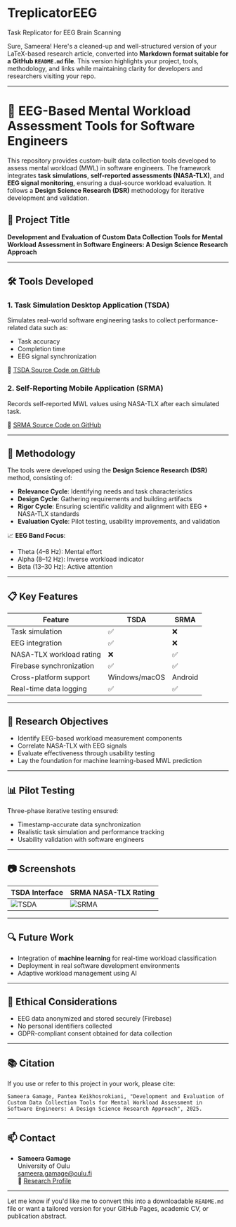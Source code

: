 # TreplicatorEEG
Task Replicator for EEG Brain Scanning

Sure, Sameera! Here's a cleaned-up and well-structured version of your LaTeX-based research article, converted into **Markdown format suitable for a GitHub `README.md` file**. This version highlights your project, tools, methodology, and links while maintaining clarity for developers and researchers visiting your repo.

---

# 🧠 EEG-Based Mental Workload Assessment Tools for Software Engineers

This repository provides custom-built data collection tools developed to assess mental workload (MWL) in software engineers. The framework integrates **task simulations**, **self-reported assessments (NASA-TLX)**, and **EEG signal monitoring**, ensuring a dual-source workload evaluation. It follows a **Design Science Research (DSR)** methodology for iterative development and validation.

## 🚀 Project Title

**Development and Evaluation of Custom Data Collection Tools for Mental Workload Assessment in Software Engineers: A Design Science Research Approach**

---

## 🛠️ Tools Developed

### 1. Task Simulation Desktop Application (TSDA)
Simulates real-world software engineering tasks to collect performance-related data such as:
- Task accuracy
- Completion time
- EEG signal synchronization

🔗 [TSDA Source Code on GitHub](https://github.com/Sameera-G/TreplicatorEEG)

### 2. Self-Reporting Mobile Application (SRMA)
Records self-reported MWL values using NASA-TLX after each simulated task.

🔗 [SRMA Source Code on GitHub](https://github.com/Sameera-G/nasa_tlx_eeg_research)

---

## 🧪 Methodology

The tools were developed using the **Design Science Research (DSR)** method, consisting of:
- **Relevance Cycle**: Identifying needs and task characteristics
- **Design Cycle**: Gathering requirements and building artifacts
- **Rigor Cycle**: Ensuring scientific validity and alignment with EEG + NASA-TLX standards
- **Evaluation Cycle**: Pilot testing, usability improvements, and validation

📈 **EEG Band Focus**:
- Theta (4–8 Hz): Mental effort  
- Alpha (8–12 Hz): Inverse workload indicator  
- Beta (13–30 Hz): Active attention  

---

## 📋 Key Features

| Feature | TSDA | SRMA |
|--------|------|------|
| Task simulation | ✅ | ❌ |
| EEG integration | ✅ | ❌ |
| NASA-TLX workload rating | ❌ | ✅ |
| Firebase synchronization | ✅ | ✅ |
| Cross-platform support | Windows/macOS | Android |
| Real-time data logging | ✅ | ✅ |

---

## 🎯 Research Objectives

- Identify EEG-based workload measurement components
- Correlate NASA-TLX with EEG signals
- Evaluate effectiveness through usability testing
- Lay the foundation for machine learning-based MWL prediction

---

## 📊 Pilot Testing

Three-phase iterative testing ensured:
- Timestamp-accurate data synchronization
- Realistic task simulation and performance tracking
- Usability validation with software engineers

---

## 📷 Screenshots

| TSDA Interface | SRMA NASA-TLX Rating |
|----------------|-----------------------|
| ![TSDA](figs/software_eng_first_page.png) | ![SRMA](figs/SRMA_pages_001.png) |

---

## 🔍 Future Work

- Integration of **machine learning** for real-time workload classification
- Deployment in real software development environments
- Adaptive workload management using AI

---

## 🔐 Ethical Considerations

- EEG data anonymized and stored securely (Firebase)
- No personal identifiers collected
- GDPR-compliant consent obtained for data collection

---

## 📚 Citation

If you use or refer to this project in your work, please cite:

```
Sameera Gamage, Pantea Keikhosrokiani, "Development and Evaluation of Custom Data Collection Tools for Mental Workload Assessment in Software Engineers: A Design Science Research Approach", 2025.
```

---

## 📫 Contact

- **Sameera Gamage**  
  University of Oulu  
  [sameera.gamage@oulu.fi](mailto:sameera.gamage@oulu.fi)  
  🔗 [Research Profile](https://www.softwareengineering.fi/researchers/sameera-gamage)

---

Let me know if you'd like me to convert this into a downloadable `README.md` file or want a tailored version for your GitHub Pages, academic CV, or publication abstract.
